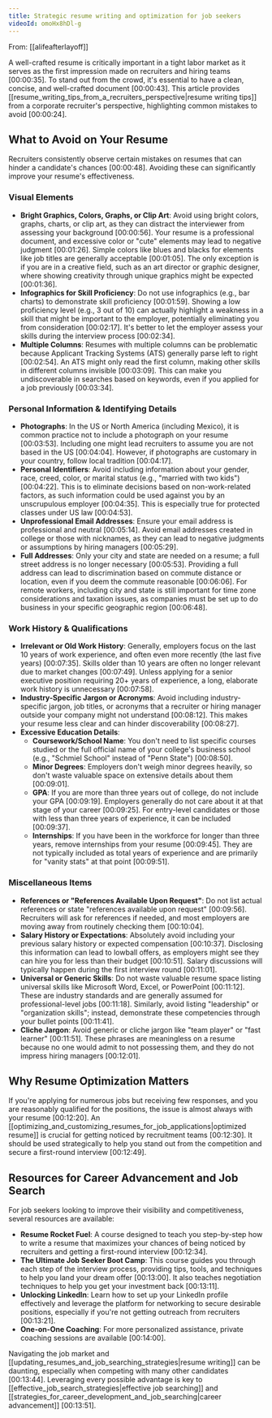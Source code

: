 ```yaml
---
title: Strategic resume writing and optimization for job seekers
videoId: omoHx8hDl-g
---
```


From: [[alifeafterlayoff]] <br/> 

A well-crafted resume is critically important in a tight labor market as it serves as the first impression made on recruiters and hiring teams <a class="yt-timestamp" data-t="00:00:35">[00:00:35]</a>. To stand out from the crowd, it's essential to have a clean, concise, and well-crafted document <a class="yt-timestamp" data-t="00:00:43">[00:00:43]</a>. This article provides [[resume_writing_tips_from_a_recruiters_perspective|resume writing tips]] from a corporate recruiter's perspective, highlighting common mistakes to avoid <a class="yt-timestamp" data-t="00:00:24">[00:00:24]</a>.

## What to Avoid on Your Resume

Recruiters consistently observe certain mistakes on resumes that can hinder a candidate's chances <a class="yt-timestamp" data-t="00:00:48">[00:00:48]</a>. Avoiding these can significantly improve your resume's effectiveness.

### Visual Elements

*   **Bright Graphics, Colors, Graphs, or Clip Art**: Avoid using bright colors, graphs, charts, or clip art, as they can distract the interviewer from assessing your background <a class="yt-timestamp" data-t="00:00:56">[00:00:56]</a>. Your resume is a professional document, and excessive color or "cute" elements may lead to negative judgment <a class="yt-timestamp" data-t="00:01:26">[00:01:26]</a>. Simple colors like blues and blacks for elements like job titles are generally acceptable <a class="yt-timestamp" data-t="00:01:05">[00:01:05]</a>. The only exception is if you are in a creative field, such as an art director or graphic designer, where showing creativity through unique graphics might be expected <a class="yt-timestamp" data-t="00:01:36">[00:01:36]</a>.
*   **Infographics for Skill Proficiency**: Do not use infographics (e.g., bar charts) to demonstrate skill proficiency <a class="yt-timestamp" data-t="00:01:59">[00:01:59]</a>. Showing a low proficiency level (e.g., 3 out of 10) can actually highlight a weakness in a skill that might be important to the employer, potentially eliminating you from consideration <a class="yt-timestamp" data-t="00:02:17">[00:02:17]</a>. It's better to let the employer assess your skills during the interview process <a class="yt-timestamp" data-t="00:02:34">[00:02:34]</a>.
*   **Multiple Columns**: Resumes with multiple columns can be problematic because Applicant Tracking Systems (ATS) generally parse left to right <a class="yt-timestamp" data-t="00:02:54">[00:02:54]</a>. An ATS might only read the first column, making other skills in different columns invisible <a class="yt-timestamp" data-t="00:03:09">[00:03:09]</a>. This can make you undiscoverable in searches based on keywords, even if you applied for a job previously <a class="yt-timestamp" data-t="00:03:34">[00:03:34]</a>.

### Personal Information & Identifying Details

*   **Photographs**: In the US or North America (including Mexico), it is common practice not to include a photograph on your resume <a class="yt-timestamp" data-t="00:03:53">[00:03:53]</a>. Including one might lead recruiters to assume you are not based in the US <a class="yt-timestamp" data-t="00:04:04">[00:04:04]</a>. However, if photographs are customary in your country, follow local tradition <a class="yt-timestamp" data-t="00:04:17">[00:04:17]</a>.
*   **Personal Identifiers**: Avoid including information about your gender, race, creed, color, or marital status (e.g., "married with two kids") <a class="yt-timestamp" data-t="00:04:22">[00:04:22]</a>. This is to eliminate decisions based on non-work-related factors, as such information could be used against you by an unscrupulous employer <a class="yt-timestamp" data-t="00:04:35">[00:04:35]</a>. This is especially true for protected classes under US law <a class="yt-timestamp" data-t="00:04:53">[00:04:53]</a>.
*   **Unprofessional Email Addresses**: Ensure your email address is professional and neutral <a class="yt-timestamp" data-t="00:05:14">[00:05:14]</a>. Avoid email addresses created in college or those with nicknames, as they can lead to negative judgments or assumptions by hiring managers <a class="yt-timestamp" data-t="00:05:29">[00:05:29]</a>.
*   **Full Addresses**: Only your city and state are needed on a resume; a full street address is no longer necessary <a class="yt-timestamp" data-t="00:05:53">[00:05:53]</a>. Providing a full address can lead to discrimination based on commute distance or location, even if you deem the commute reasonable <a class="yt-timestamp" data-t="00:06:06">[00:06:06]</a>. For remote workers, including city and state is still important for time zone considerations and taxation issues, as companies must be set up to do business in your specific geographic region <a class="yt-timestamp" data-t="00:06:48">[00:06:48]</a>.

### Work History & Qualifications

*   **Irrelevant or Old Work History**: Generally, employers focus on the last 10 years of work experience, and often even more recently (the last five years) <a class="yt-timestamp" data-t="00:07:35">[00:07:35]</a>. Skills older than 10 years are often no longer relevant due to market changes <a class="yt-timestamp" data-t="00:07:49">[00:07:49]</a>. Unless applying for a senior executive position requiring 20+ years of experience, a long, elaborate work history is unnecessary <a class="yt-timestamp" data-t="00:07:58">[00:07:58]</a>.
*   **Industry-Specific Jargon or Acronyms**: Avoid including industry-specific jargon, job titles, or acronyms that a recruiter or hiring manager outside your company might not understand <a class="yt-timestamp" data-t="00:08:12">[00:08:12]</a>. This makes your resume less clear and can hinder discoverability <a class="yt-timestamp" data-t="00:08:27">[00:08:27]</a>.
*   **Excessive Education Details**:
    *   **Coursework/School Name**: You don't need to list specific courses studied or the full official name of your college's business school (e.g., "Schmiel School" instead of "Penn State") <a class="yt-timestamp" data-t="00:08:50">[00:08:50]</a>.
    *   **Minor Degrees**: Employers don't weigh minor degrees heavily, so don't waste valuable space on extensive details about them <a class="yt-timestamp" data-t="00:09:01">[00:09:01]</a>.
    *   **GPA**: If you are more than three years out of college, do not include your GPA <a class="yt-timestamp" data-t="00:09:19">[00:09:19]</a>. Employers generally do not care about it at that stage of your career <a class="yt-timestamp" data-t="00:09:25">[00:09:25]</a>. For entry-level candidates or those with less than three years of experience, it can be included <a class="yt-timestamp" data-t="00:09:37">[00:09:37]</a>.
    *   **Internships**: If you have been in the workforce for longer than three years, remove internships from your resume <a class="yt-timestamp" data-t="00:09:45">[00:09:45]</a>. They are not typically included as total years of experience and are primarily for "vanity stats" at that point <a class="yt-timestamp" data-t="00:09:51">[00:09:51]</a>.

### Miscellaneous Items

*   **References or "References Available Upon Request"**: Do not list actual references or state "references available upon request" <a class="yt-timestamp" data-t="00:09:56">[00:09:56]</a>. Recruiters will ask for references if needed, and most employers are moving away from routinely checking them <a class="yt-timestamp" data-t="00:10:04">[00:10:04]</a>.
*   **Salary History or Expectations**: Absolutely avoid including your previous salary history or expected compensation <a class="yt-timestamp" data-t="00:10:37">[00:10:37]</a>. Disclosing this information can lead to lowball offers, as employers might see they can hire you for less than their budget <a class="yt-timestamp" data-t="00:10:51">[00:10:51]</a>. Salary discussions will typically happen during the first interview round <a class="yt-timestamp" data-t="00:11:01">[00:11:01]</a>.
*   **Universal or Generic Skills**: Do not waste valuable resume space listing universal skills like Microsoft Word, Excel, or PowerPoint <a class="yt-timestamp" data-t="00:11:12">[00:11:12]</a>. These are industry standards and are generally assumed for professional-level jobs <a class="yt-timestamp" data-t="00:11:18">[00:11:18]</a>. Similarly, avoid listing "leadership" or "organization skills"; instead, demonstrate these competencies through your bullet points <a class="yt-timestamp" data-t="00:11:41">[00:11:41]</a>.
*   **Cliche Jargon**: Avoid generic or cliche jargon like "team player" or "fast learner" <a class="yt-timestamp" data-t="00:11:51">[00:11:51]</a>. These phrases are meaningless on a resume because no one would admit to not possessing them, and they do not impress hiring managers <a class="yt-timestamp" data-t="00:12:01">[00:12:01]</a>.

## Why Resume Optimization Matters

If you're applying for numerous jobs but receiving few responses, and you are reasonably qualified for the positions, the issue is almost always with your resume <a class="yt-timestamp" data-t="00:12:20">[00:12:20]</a>. An [[optimizing_and_customizing_resumes_for_job_applications|optimized resume]] is crucial for getting noticed by recruitment teams <a class="yt-timestamp" data-t="00:12:30">[00:12:30]</a>. It should be used strategically to help you stand out from the competition and secure a first-round interview <a class="yt-timestamp" data-t="00:12:49">[00:12:49]</a>.

## Resources for Career Advancement and Job Search

For job seekers looking to improve their visibility and competitiveness, several resources are available:

*   **Resume Rocket Fuel**: A course designed to teach you step-by-step how to write a resume that maximizes your chances of being noticed by recruiters and getting a first-round interview <a class="yt-timestamp" data-t="00:12:34">[00:12:34]</a>.
*   **The Ultimate Job Seeker Boot Camp**: This course guides you through each step of the interview process, providing tips, tools, and techniques to help you land your dream offer <a class="yt-timestamp" data-t="00:13:00">[00:13:00]</a>. It also teaches negotiation techniques to help you get your investment back <a class="yt-timestamp" data-t="00:13:11">[00:13:11]</a>.
*   **Unlocking LinkedIn**: Learn how to set up your LinkedIn profile effectively and leverage the platform for networking to secure desirable positions, especially if you're not getting outreach from recruiters <a class="yt-timestamp" data-t="00:13:21">[00:13:21]</a>.
*   **One-on-One Coaching**: For more personalized assistance, private coaching sessions are available <a class="yt-timestamp" data-t="00:14:00">[00:14:00]</a>.

Navigating the job market and [[updating_resumes_and_job_searching_strategies|resume writing]] can be daunting, especially when competing with many other candidates <a class="yt-timestamp" data-t="00:13:44">[00:13:44]</a>. Leveraging every possible advantage is key to [[effective_job_search_strategies|effective job searching]] and [[strategies_for_career_development_and_job_searching|career advancement]] <a class="yt-timestamp" data-t="00:13:51">[00:13:51]</a>.